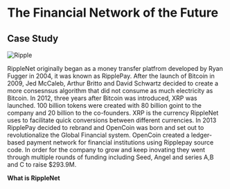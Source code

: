 # The Financial Network of the Future

## Case Study

![Ripple](https://cloudfront-us-east-1.images.arcpublishing.com/coindesk/KBO6JWAI2ZFDRNSLEX552UL62U.jpg)

RippleNet originally began as a money transfer platfrom developed by Ryan Fugger in 2004, it was known as RipplePay. After the launch of Bitcoin in 2009, Jed McCaleb, Arthur Britto and David Schwartz decided to create a more consesnsus algorithm that did not consume as much electricity as Bitcoin. In 2012, three years after Bitcoin was introduced, XRP was launched. 100 billion tokens were created with 80 billion goint to the company and 20 billion to the co-founders. XRP is the currency RippleNet uses to facilitate quick conversions between different currencies. In 2013 RipplePay decided to rebrand and OpenCoin was born and set out to revolutionalize the Global Financial system. OpenCoin created a ledger-based payment network for financial institutions using Ripplepay source code. In order for the company to grow and keep inovating they went through multiple rounds of funding including Seed, Angel and series A,B and C to raise $293.9M.

**What is RippleNet**
